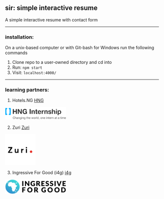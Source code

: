 
## sir: simple interactive resume 
A simple interactive resume with contact form

---
### installation:
On a unix-based computer or with Git-bash for Windows run the following commands
1. Clone repo to a user-owned directory and cd into
2. Run: ```npm start```
3. Visit: ```localhost:4000/```

---
### learning partners:

1. Hotels.NG
   [HNG](https://hng.tech/)
<div> 
    <img src="logos/hng.png" width="200px"/>
</div>


2. Zuri
   [Zuri](https://internship.zuri.team/)
<div> 
<img src="logos/zuri.png" height="100px"/>
</div>


3. Ingressive For Good (i4g)
   [i4g](https://ingressive.org/)
<div> 
<img src="logos/i4g.png" width="200px"/>
</div>